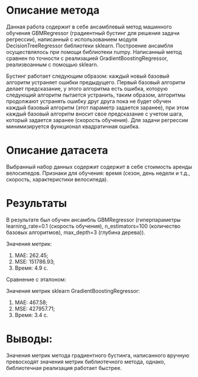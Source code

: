 # Описание метода
Данная работа содержит в себе ансамблевый метод машинного обучения GBMRegressor (градиентный бустинг для решения задачи регрессии), написанный с использованием модуля DecisionTreeRegressor библиотеки sklearn. Построение ансамбля осуществлялось при помощи библиотеки numpy. Написанный метод сравнен по точности с реализацией GradientBoostingRegressor, реализвоанным с помощью sklearn.

Бустинг работает следующим образом: каждый новый базовый алгоритм устраняет ошибки предыдущего. Первый базовый алгоритм делает предсказание, у этого алгоритма есть ошибка, которую следующий алгоритм пытается устранить, таким образом, алгоритмы продолжают устранять ошибку друг друга пока не будет обучен каждый базовый алгоритм (этот параметр задается заранее), при этом каждый базовый алгоритм вносит свое предсказание с учетом шага, который задается заранее (скорость обучения). Для задачи регрессии минимизируется функционал квадратичная ошибка. 

# Описание датасета
Выбранный набор данных содержит содержит в себе стоимость аренды велосипедов. Признаки для обучения: время (сезон, день недели и т.д., скорость, характеристики велосипеда).

# Результаты
В результате был обучен ансамбль GBMRegressor (гиперпараметры learning_rate=0.1 (скорость обучения), n_estimators=100 (количество базовых алгоритмов), max_depth=3 (глубина дерева)).

Значения метрик:

1. MAE: 262.45;
2. MSE: 151786.93;
5. Время: 4.9 с.
   
Сравнение с эталоном:

Значения метрик sklearn GradientBoostingRegressor:

1. MAE: 467.58;
2. MSE: 427957.71;
5. Время: 3.4 с.

# Выводы:

Значения метрик метода градиентного бустинга, написанного вручную превосходят значения метрик библиотечного метода, однако, библиотечная реализация работает быстрее.
